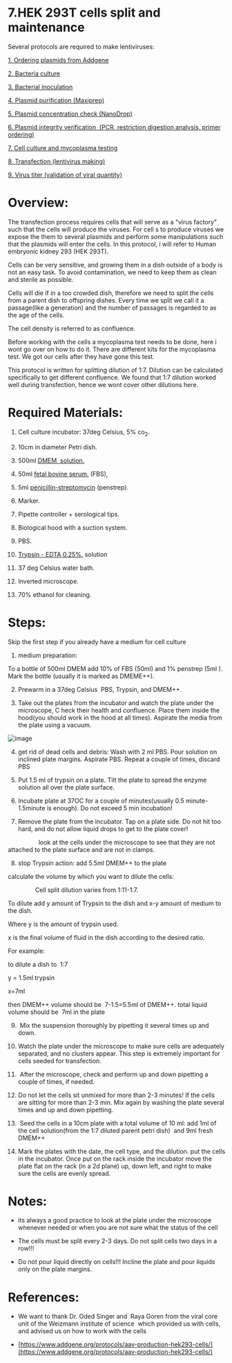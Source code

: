 
7.HEK 293T cells split and maintenance
===================================================

Several protocols are required to make lentiviruses:

[1.  Ordering plasmids from Addgene](https://github.com/NeuralSyntaxLab/lab-handbook/blob/main/Chemichals%2C%20Solutions%2C%20Dlutions%2C%20and%20Reagents/lentivirus%20production%20protocols/1.Ordering%20plasmids%20from%20Addgene.md)
    
[2.  Bacteria culture](https://github.com/NeuralSyntaxLab/lab-handbook/blob/main/Chemichals%2C%20Solutions%2C%20Dlutions%2C%20and%20Reagents/lentivirus%20production%20protocols/2.Bacteria%20culture.md)

[3.  Bacterial inoculation](https://github.com/NeuralSyntaxLab/lab-handbook/blob/main/Chemichals%2C%20Solutions%2C%20Dlutions%2C%20and%20Reagents/lentivirus%20production%20protocols/3.Bacterial%20inoculation.md)
    
[4.  Plasmid purification (Maxiprep)](https://github.com/NeuralSyntaxLab/lab-handbook/blob/main/Chemichals%2C%20Solutions%2C%20Dlutions%2C%20and%20Reagents/lentivirus%20production%20protocols/4.%20Plasmid%20purification.md)
    
[5.  Plasmid concentration check (NanoDrop)](https://github.com/NeuralSyntaxLab/lab-handbook/blob/main/Chemichals,%20Solutions,%20Dlutions,%20and%20Reagents/lentivirus%20production%20protocols/5.%20Plasmid%20concentration%20check.md)
    
[6.  Plasmid integrity verification  (PCR, restriction digestion analysis, primer ordering)](https://github.com/NeuralSyntaxLab/lab-handbook/blob/main/Chemichals%2C%20Solutions%2C%20Dlutions%2C%20and%20Reagents/lentivirus%20production%20protocols/6.Plasmid%20integrity%20verification(sequencing).md)
    
[7.  Cell culture and mycoplasma testing](https://github.com/NeuralSyntaxLab/lab-handbook/blob/main/Chemichals%2C%20Solutions%2C%20Dlutions%2C%20and%20Reagents/lentivirus%20production%20protocols/7.HEK%20293T%20cells%20split%20and%20maintenance.md)
    
[8. Transfection (lentivirus making)](https://github.com/NeuralSyntaxLab/lab-handbook/blob/main/Chemichals%2C%20Solutions%2C%20Dlutions%2C%20and%20Reagents/lentivirus%20production%20protocols/8.Transfection.md)
    
[9.  Virus titer (validation of viral quantity)](https://github.com/NeuralSyntaxLab/lab-handbook/blob/main/Chemichals%2C%20Solutions%2C%20Dlutions%2C%20and%20Reagents/lentivirus%20production%20protocols/9.Virus%20titer%20(validation%20of%20viral%20quantity).md)


Overview:
=========

The transfection process requires cells that will serve as a "virus factory" such that the cells will produce the viruses. For cell s to produce viruses we expose the them to several plasmids and perform some manipulations such that the plasmids will enter the cells. In this protocol, i will refer to Human embryonic kidney 293 (HEK 293T).

Cells can be very sensitive, and growing them in a dish outside of a body is not an easy task. To avoid contamination, we need to keep them as clean and sterile as possible.

Cells will die if in a too crowded dish, therefore we need to split the cells from a parent dish to offspring dishes. Every time we split we call it a passage(like a generation) and the number of passages is regarded to as the age of the cells.

The cell density is referred to as confluence.

Before working with the cells a mycoplasma test needs to be done, here i wont go over on how to do it. There are different kits for the mycoplasma test.
We got our cells after they have gone this test.

This protocol is written for splitting dilution of 1:7. Dilution can be calculated specifically to get different confluence. We found that 1:7 dilution worked well during transfection, hence we wont cover other dilutions here.

Required Materials:
===================

1.  Cell culture incubator: 37deg Celsius, 5% co<sub>2</sub>.
    
2.  10cm in diameter Petri dish.
    
3.  500ml [DMEM  solution.](https://www1.weizmann.ac.il/rechesh/warehouse-catalog/search-results?searchText=020010284&type=1&fromIndex=1&toIndex=50&)
    
4.  50ml [fetal bovine serum.](https://www1.weizmann.ac.il/rechesh/warehouse-catalog/search-results?searchText=020029213&type=1&fromIndex=1&toIndex=50&) (FBS),
    
5.  5ml [penicillin-streptomycin](https://www1.weizmann.ac.il/rechesh/warehouse-catalog/search-results?searchText=Penicillin-Streptomycin&type=1&fromIndex=1&toIndex=50) (penstrep).
    
6.  Marker.
    
7.  Pipette controller + serological tips.
    
8.  Biological hood with a suction system.
    
9.  PBS.
    
10. [Trypsin - EDTA 0.25%.](https://www1.weizmann.ac.il/rechesh/warehouse-catalog/search-results?searchText=020048693&type=1&fromIndex=1&toIndex=50&) solution
    
11. 37 deg Celsius water bath.
    
12. Inverted microscope.
    
13. 70% ethanol for cleaning.
    

  

Steps:
======

Skip the first step if you already have a medium for cell culture

1.  medium preparation:
    
To a bottle of 500ml DMEM add 10% of FBS (50ml) and 1% penstrep (5ml ). Mark the bottle (usually it is marked as DMEME++).
  

2.  Prewarm in a 37deg Celsius  PBS, Trypsin, and DMEM++.
    

3.  Take out the plates from the incubator and watch the plate under the microscope, C   heck their health and confluence. Place them inside the hood(you should work in the hood at all times). Aspirate the media from the plate using a vacuum.
    



  ![image](https://user-images.githubusercontent.com/111876216/232293607-de25c2b6-1391-443d-9ae9-c539d880bfb9.png)


  

4.  get rid of dead cells and debris: Wash with 2 ml PBS. Pour solution on inclined plate margins. Aspirate PBS. Repeat a couple of times, discard PBS
    

  

5.  Put 1.5 ml of trypsin on a plate. Tilt the plate to spread the enzyme solution all over the plate surface.
    

  

6.  Incubate plate at 37OC for a couple of minutes(usually 0.5 minute-1.5minute is enough). Do not exceed 5 min incubation!
    

  

7.  Remove the plate from the incubator. Tap on a plate side. Do not hit too hard, and do not allow liquid drops to get to the plate cover!
    

                  look at the cells under the microscope to see that they are not attached to the plate surface and are not in clamps.

  

8.  stop Trypsin action: add 5.5ml DMEM++ to the plate
    

calculate the volume by which you want to dilute the cells:

                Cell split dilution varies from 1:11-1:7.

To dilute add y amount of Trypsin to the dish and x-y amount of medium to the dish.

Where y is the amount of trypsin used.

x is the final volume of fluid in the dish according to the desired ratio.

For example:

to dilute a dish to  1:7

y = 1.5ml trypsin

x=7ml

then DMEM++ volume should be  7-1.5=5.5ml of DMEM++. total liquid volume should be  7ml in the plate

  

9.   Mix the suspension thoroughly by pipetting it several times up and down.
    

  

10. Watch the plate under the microscope to make sure cells are adequately separated, and no clusters appear. This step is extremely important for cells seeded for transfection.
    

11.  After the microscope, check and perform up and down pipetting a couple of times, if needed.
    

  

12. Do not let the cells sit unmixed for more than 2-3 minutes! If the cells are sitting for more than 2-3 min. Mix again by washing the plate several times and up and down pipetting.
    

  

13.  Seed the cells in a 10cm plate with a total volume of 10 ml: add 1ml of the cell solution(from the 1:7 diluted parent petri dish)  and 9ml fresh DMEM++
    

  

14. Mark the plates with the date, the cell type, and the dilution. put the cells in the incubator. Once put on the rack inside the incubator move the plate flat on the rack (in a 2d plane) up, down left, and right to make sure the cells are evenly spread.
    

  

Notes:
======

* its always a good practice to look at the plate under the microscope whenever needed or when you are not sure what the status of the cell 
    
* The cells must be split every 2-3 days. Do not split cells two days in a row!!!
    
* Do not pour liquid directly on cells!!! Incline the plate and pour liquids only on the plate margins.
    

References:
===========

* We want to thank Dr. Oded Singer and  Raya Goren from the viral core unit of the Weizmann institute of science  which provided us with cells, and advised us on how to work with the cells
    
* [https://www.addgene.org/protocols/aav-production-hek293-cells/](https://www.addgene.org/protocols/aav-production-hek293-cells/)
